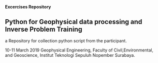 #### Excercises Repository

## Python for Geophysical data processing and Inverse Problem Training
a Repository for collection python script from the participant.


 10-11 March 2019
 Geophysical Engineering, Faculty of Civil,Environmental, and Geoscience, Institut Teknologi Sepuluh Nopember Surabaya.
